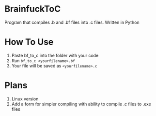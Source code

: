 # BrainfuckToC
Program that compiles .b and .bf files into .c files. Written in Python

# How To Use
1.  Paste bf_to_c into the folder with your code
2.  Run ```bf_to_c <yourfilename>.bf```
3.  Your file will be saved as ```<yourfilename>.c```

# Plans
1. Linux version
2. Add a form for simpler compiling with ability to compile .c files to .exe files